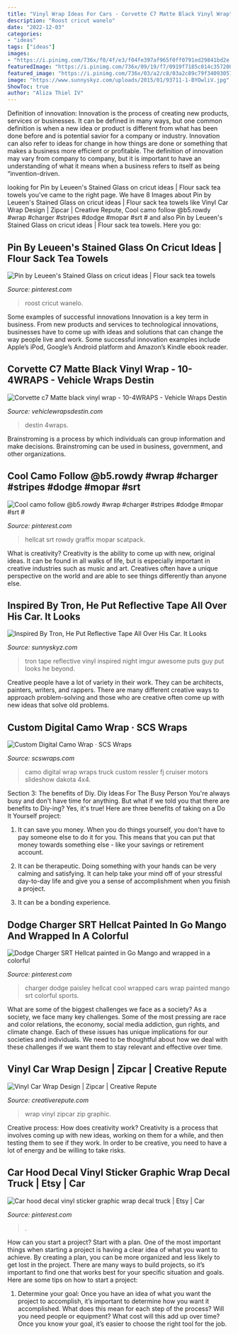 ```yaml
---
title: "Vinyl Wrap Ideas For Cars - Corvette C7 Matte Black Vinyl Wrap"
description: "Roost cricut wanelo"
date: "2022-12-03"
categories:
- "ideas"
tags: ["ideas"]
images:
- "https://i.pinimg.com/736x/f0/4f/e3/f04fe397af965f0ff0791ed29841bd2e.jpg"
featuredImage: "https://i.pinimg.com/736x/09/19/f7/0919f7185c014c357200a1b629ebbca0.jpg"
featured_image: "https://i.pinimg.com/736x/03/a2/c8/03a2c89c79f340930579d9bcef2b9cbc.jpg"
image: "https://www.sunnyskyz.com/uploads/2015/01/93711-1-BYOwliV.jpg"
ShowToc: true
author: "Aliza Thiel IV"
---
```



Definition of innovation:
Innovation is the process of creating new products, services or businesses. It can be defined in many ways, but one common definition is when a new idea or product is different from what has been done before and is potential savior for a company or industry. Innovation can also refer to ideas for change in how things are done or something that makes a business more efficient or profitable. The definition of innovation may vary from company to company, but it is important to have an understanding of what it means when a business refers to itself as being “invention-driven.

	

		
looking for Pin by Leueen&#039;s Stained Glass on cricut ideas | Flour sack tea towels you've came to the right page. We have 8 Images about Pin by Leueen&#039;s Stained Glass on cricut ideas | Flour sack tea towels like Vinyl Car Wrap Design | Zipcar | Creative Repute, Cool camo follow @b5.rowdy #wrap #charger #stripes #dodge #mopar #srt # and also Pin by Leueen&#039;s Stained Glass on cricut ideas | Flour sack tea towels. Here you go:
		
    
## Pin By Leueen&#039;s Stained Glass On Cricut Ideas | Flour Sack Tea Towels

<img loading=lazy src="https://i.pinimg.com/736x/f0/4f/e3/f04fe397af965f0ff0791ed29841bd2e.jpg" onerror="this.onerror=null;this.src='https://tse1.mm.bing.net/th?id=OIP.jGM4GJq-swyMQfDezLqTYwHaJ4&amp;pid=15.1';" alt="Pin by Leueen&#039;s Stained Glass on cricut ideas | Flour sack tea towels">

_Source: pinterest.com_

>roost cricut wanelo. 

	

Some examples of successful innovations
Innovation is a key term in business. From new products and services to technological innovations, businesses have to come up with ideas and solutions that can change the way people live and work. Some successful innovation examples include Apple’s iPod, Google’s Android platform and Amazon’s Kindle ebook reader.

    
## Corvette C7 Matte Black Vinyl Wrap - 10-4WRAPS - Vehicle Wraps Destin

<img loading=lazy src="https://vehiclewrapsdestin.com/wp-content/uploads/2018/06/Corvette_full-matte-black-wrap.jpg" onerror="this.onerror=null;this.src='https://tse1.mm.bing.net/th?id=OIP.46meQPsEmCruoFaPbRn-mgHaE7&amp;pid=15.1';" alt="Corvette c7 Matte black vinyl wrap - 10-4WRAPS - Vehicle Wraps Destin">

_Source: vehiclewrapsdestin.com_

>destin 4wraps. 

	

Brainstroming is a process by which individuals can group information and make decisions. Brainstroming can be used in business, government, and other organizations.

    
## Cool Camo Follow @b5.rowdy #wrap #charger #stripes #dodge #mopar #srt #

<img loading=lazy src="https://i.pinimg.com/736x/09/19/f7/0919f7185c014c357200a1b629ebbca0.jpg" onerror="this.onerror=null;this.src='https://tse1.mm.bing.net/th?id=OIP.Qf2me80AlZIdxZtwKu_yBAHaHY&amp;pid=15.1';" alt="Cool camo follow @b5.rowdy #wrap #charger #stripes #dodge #mopar #srt #">

_Source: pinterest.com_

>hellcat srt rowdy graffix mopar scatpack. 

	

What is creativity?
Creativity is the ability to come up with new, original ideas. It can be found in all walks of life, but is especially important in creative industries such as music and art. Creatives often have a unique perspective on the world and are able to see things differently than anyone else.

    
## Inspired By Tron, He Put Reflective Tape All Over His Car. It Looks

<img loading=lazy src="https://www.sunnyskyz.com/uploads/2015/01/93711-1-BYOwliV.jpg" onerror="this.onerror=null;this.src='https://tse4.mm.bing.net/th?id=OIP.1Fj20jp4kBtyQk3o5zN_1AHaEL&amp;pid=15.1';" alt="Inspired By Tron, He Put Reflective Tape All Over His Car. It Looks">

_Source: sunnyskyz.com_

>tron tape reflective vinyl inspired night imgur awesome puts guy put looks he beyond. 

	

Creative people have a lot of variety in their work. They can be architects, painters, writers, and rappers. There are many different creative ways to approach problem-solving and those who are creative often come up with new ideas that solve old problems.

    
## Custom Digital Camo Wrap · SCS Wraps

<img loading=lazy src="http://scswraps.com/wp-content/gallery/digital-camo-truck-wrap/digital-camo-wrap_dakota-4x4_detail.jpg" onerror="this.onerror=null;this.src='https://tse3.mm.bing.net/th?id=OIP.nRIxufwG1MZzlqE1A4zUJwHaE8&amp;pid=15.1';" alt="Custom Digital Camo Wrap · SCS Wraps">

_Source: scswraps.com_

>camo digital wrap wraps truck custom ressler fj cruiser motors slideshow dakota 4x4. 

	

Section 3: The benefits of Diy.
Diy Ideas For The Busy Person
You're always busy and don't have time for anything. But what if we told you that there are benefits to Diy-ing? Yes, it's true! Here are three benefits of taking on a Do It Yourself project:

1. It can save you money. When you do things yourself, you don't have to pay someone else to do it for you. This means that you can put that money towards something else - like your savings or retirement account.

2. It can be therapeutic. Doing something with your hands can be very calming and satisfying. It can help take your mind off of your stressful day-to-day life and give you a sense of accomplishment when you finish a project.

3. It can be a bonding experience.

    
## Dodge Charger SRT Hellcat Painted In Go Mango And Wrapped In A Colorful

<img loading=lazy src="https://i.pinimg.com/736x/a7/3f/74/a73f746d9b0bff6bfc91685d56ee09f9.jpg" onerror="this.onerror=null;this.src='https://tse1.mm.bing.net/th?id=OIP.aXkYr4Ufdb515j9Ci1MJhQHaD1&amp;pid=15.1';" alt="Dodge Charger SRT Hellcat painted in Go Mango and wrapped in a colorful">

_Source: pinterest.com_

>charger dodge paisley hellcat cool wrapped cars wrap painted mango srt colorful sports. 

	

What are some of the biggest challenges we face as a society?
As a society, we face many key challenges. Some of the most pressing are race and color relations, the economy, social media addiction, gun rights, and climate change. Each of these issues has unique implications for our societies and individuals. We need to be thoughtful about how we deal with these challenges if we want them to stay relevant and effective over time.

    
## Vinyl Car Wrap Design | Zipcar | Creative Repute

<img loading=lazy src="https://www.creativerepute.com/wp-content/uploads/2019/11/home-road-path-kids-art-school-graphic-design-agency-winning-award-car-wrap-zipcar-zip-car-art.jpg" onerror="this.onerror=null;this.src='https://tse1.mm.bing.net/th?id=OIP.gHo54HL1LtLHjHUDxx5UfwHaHa&amp;pid=15.1';" alt="Vinyl Car Wrap Design | Zipcar | Creative Repute">

_Source: creativerepute.com_

>wrap vinyl zipcar zip graphic. 

	

Creative process: How does creativity work?
Creativity is a process that involves coming up with new ideas, working on them for a while, and then testing them to see if they work. In order to be creative, you need to have a lot of energy and be willing to take risks.

    
## Car Hood Decal Vinyl Sticker Graphic Wrap Decal Truck | Etsy | Car

<img loading=lazy src="https://i.pinimg.com/736x/03/a2/c8/03a2c89c79f340930579d9bcef2b9cbc.jpg" onerror="this.onerror=null;this.src='https://tse1.mm.bing.net/th?id=OIP.YsjLdvWMXsQ7PVajIac69wHaF2&amp;pid=15.1';" alt="Car hood decal vinyl sticker graphic wrap decal truck | Etsy | Car">

_Source: pinterest.com_

>. 

	

How can you start a project?
Start with a plan. One of the most important things when starting a project is having a clear idea of what you want to achieve. By creating a plan, you can be more organized and less likely to get lost in the project. There are many ways to build projects, so it’s important to find one that works best for your specific situation and goals. Here are some tips on how to start a project: 
1. Determine your goal: Once you have an idea of what you want the project to accomplish, it’s important to determine how you want it accomplished. What does this mean for each step of the process? Will you need people or equipment? What cost will this add up over time? Once you know your goal, it’s easier to choose the right tool for the job.


